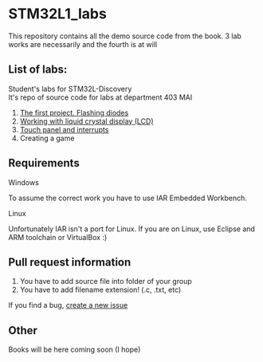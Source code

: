 STM32L1_labs
============
This repository contains all the demo source code from the book. 3 lab works are necessarily and the fourth is at will

List of labs:
--------------
Student's labs for STM32L-Discovery  
It's repo of source code for labs at department 403 MAI  

1. [The first project. Flashing diodes]
2. [Working with liquid crystal display (LCD)]
3. [Touch panel and interrupts]
4. Creating a game

Requirements
------------
Windows

To assume the correct work you have to use IAR Embedded Workbench. 

Linux

Unfortunately IAR isn't a port for Linux. If you are on Linux, use Eclipse and ARM toolchain or VirtualBox :)

Pull request information
---------

1. You have to add source file into folder of your group
2. You have to add filename extension! (.c, .txt, etc)

If you find a bug, [create a new issue]

[The first project. Flashing diodes]:https://github.com/dep403mai/STM32L1_labs/tree/master/lab1
[Working with liquid crystal display (LCD)]: https://github.com/dep403mai/STM32L1_labs/tree/master/lab2
[Touch panel and interrupts]: https://github.com/dep403mai/STM32L1_labs/tree/master/lab3
[create a new issue]:https://github.com/dep403mai/STM32L1_labs/issues/new

Other
------

Books will be here coming soon (I hope)
